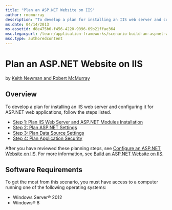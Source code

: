 ```yaml
---
title: "Plan an ASP.NET Website on IIS"
author: rmcmurray
description: "To develop a plan for installing an IIS web server and configuring it for ASP.NET web applications, follow the steps listed."
ms.date: 04/14/2013
ms.assetid: d8e475b6-f456-4220-9096-69b21ffae364
msc.legacyurl: /learn/application-frameworks/scenario-build-an-aspnet-website-on-iis/plan-an-asp-net-website-on-iis
msc.type: authoredcontent
---
```

Plan an ASP.NET Website on IIS
====================
by [Keith Newman and Robert McMurray](https://github.com/rmcmurray)

## Overview

To develop a plan for installing an IIS web server and configuring it for ASP.NET web applications, follow the steps listed.

- [Step 1: Plan IIS Web Server and ASP.NET Modules Installation](planning-step-1-plan-iis-web-server-and-asp-net-modules-installation.md)
- [Step 2: Plan ASP.NET Settings](planning-step-2-plan-asp-net-settings.md)
- [Step 3: Plan Data Source Settings](planning-step-3-plan-data-source-settings.md)
- [Step 4: Plan Application Security](planning-step-4-plan-application-security.md)

After you have reviewed these planning steps, see [Configure an ASP.NET Website on IIS](configure-an-asp-net-website-on-iis.md). For more information, see [Build an ASP.NET Website on IIS](overview-build-an-asp-net-website-on-iis.md).

## Software Requirements

To get the most from this scenario, you must have access to a computer running one of the following operating systems:

- Windows Server® 2012
- Windows® 8
